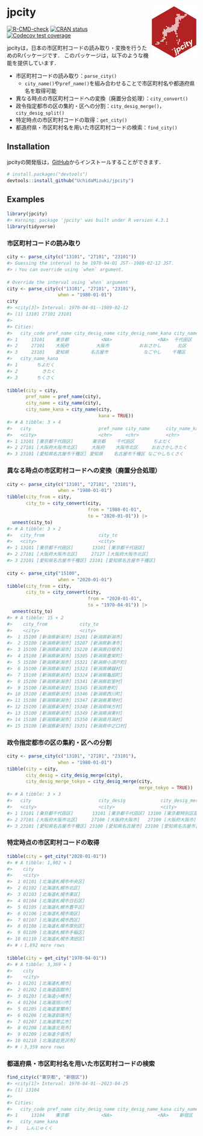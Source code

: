 
<!-- README.md is generated from README.Rmd. Please edit that file -->

# jpcity <a href="https://uchidamizuki.github.io/jpcity/"><img src="man/figures/logo.png" align="right" height="139" /></a>

<!-- badges: start -->

[![R-CMD-check](https://github.com/UchidaMizuki/jpcity/actions/workflows/R-CMD-check.yaml/badge.svg)](https://github.com/UchidaMizuki/jpcity/actions/workflows/R-CMD-check.yaml)
[![CRAN
status](https://www.r-pkg.org/badges/version/jpcity)](https://CRAN.R-project.org/package=jpcity)
[![Codecov test
coverage](https://codecov.io/gh/UchidaMizuki/jpcity/branch/main/graph/badge.svg)](https://app.codecov.io/gh/UchidaMizuki/jpcity?branch=main)
<!-- badges: end -->

jpcityは，日本の市区町村コードの読み取り・変換を行うためのRパッケージです．
このパッケージは，以下のような機能を提供しています．

- 市区町村コードの読み取り：`parse_city()`
  - `city_name()`や`pref_name()`を組み合わせることで市区町村名や都道府県名を取得可能
- 異なる時点の市区町村コードへの変換（廃置分合処理）：`city_convert()`
- 政令指定都市の区の集約・区への分割：`city_desig_merge()`，`city_desig_split()`
- 特定時点の市区町村コードの取得：`get_city()`
- 都道府県・市区町村名を用いた市区町村コードの検索：`find_city()`

## Installation

jpcityの開発版は，[GitHub](https://github.com/)からインストールすることができます．

``` r
# install.packages("devtools")
devtools::install_github("UchidaMizuki/jpcity")
```

## Examples

``` r
library(jpcity)
#> Warning: package 'jpcity' was built under R version 4.3.1
library(tidyverse)
```

### 市区町村コードの読み取り

``` r
city <- parse_city(c("13101", "27101", "23101"))
#> Guessing the interval to be 1970-04-01 JST--1989-02-12 JST.
#> ℹ You can override using `when` argument.

# Override the interval using `when` argument
city <- parse_city(c("13101", "27101", "23101"),
                   when = "1980-01-01")
city
#> <city[3]> Interval: 1970-04-01--1989-02-12
#> [1] 13101 27101 23101
#> 
#> Cities:
#>   city_code pref_name city_desig_name city_desig_name_kana city_name
#> 1     13101    東京都            <NA>                 <NA>  千代田区
#> 2     27101    大阪府          大阪市           おおさかし      北区
#> 3     23101    愛知県        名古屋市             なごやし    千種区
#>   city_name_kana
#> 1       ちよだく
#> 2         きたく
#> 3       ちくさく

tibble(city = city,
       pref_name = pref_name(city),
       city_name = city_name(city),
       city_name_kana = city_name(city,
                                  kana = TRUE))
#> # A tibble: 3 × 4
#>   city                         pref_name city_name      city_name_kana  
#>   <city>                       <chr>     <chr>          <chr>           
#> 1 13101 [東京都千代田区]       東京都    千代田区       ちよだく        
#> 2 27101 [大阪府大阪市北区]     大阪府    大阪市北区     おおさかしきたく
#> 3 23101 [愛知県名古屋市千種区] 愛知県    名古屋市千種区 なごやしちくさく
```

### 異なる時点の市区町村コードへの変換（廃置分合処理）

``` r
city <- parse_city(c("13101", "27101", "23101"),
                   when = "1980-01-01")
tibble(city_from = city,
       city_to = city_convert(city,
                              from = "1980-01-01",
                              to = "2020-01-01")) |> 
  unnest(city_to)
#> # A tibble: 3 × 2
#>   city_from                    city_to                     
#>   <city>                       <city>                      
#> 1 13101 [東京都千代田区]       13101 [東京都千代田区]      
#> 2 27101 [大阪府大阪市北区]     27127 [大阪府大阪市北区]    
#> 3 23101 [愛知県名古屋市千種区] 23101 [愛知県名古屋市千種区]

city <- parse_city("15100",
                   when = "2020-01-01")
tibble(city_from = city,
       city_to = city_convert(city,
                              from = "2020-01-01",
                              to = "1970-04-01")) |> 
  unnest(city_to)
#> # A tibble: 15 × 2
#>    city_from            city_to               
#>    <city>               <city>                
#>  1 15100 [新潟県新潟市] 15201 [新潟県新潟市]  
#>  2 15100 [新潟県新潟市] 15207 [新潟県新津市]  
#>  3 15100 [新潟県新潟市] 15220 [新潟県白根市]  
#>  4 15100 [新潟県新潟市] 15305 [新潟県豊栄町]  
#>  5 15100 [新潟県新潟市] 15321 [新潟県小須戸町]
#>  6 15100 [新潟県新潟市] 15323 [新潟県横越村]  
#>  7 15100 [新潟県新潟市] 15324 [新潟県亀田町]  
#>  8 15100 [新潟県新潟市] 15341 [新潟県岩室村]  
#>  9 15100 [新潟県新潟市] 15345 [新潟県巻町]    
#> 10 15100 [新潟県新潟市] 15346 [新潟県西川町]  
#> 11 15100 [新潟県新潟市] 15347 [新潟県黒埼村]  
#> 12 15100 [新潟県新潟市] 15348 [新潟県味方村]  
#> 13 15100 [新潟県新潟市] 15349 [新潟県潟東村]  
#> 14 15100 [新潟県新潟市] 15350 [新潟県月潟村]  
#> 15 15100 [新潟県新潟市] 15351 [新潟県中之口村]
```

### 政令指定都市の区の集約・区への分割

``` r
city <- parse_city(c("13101", "27101", "23101"),
                   when = "1980-01-01")
tibble(city = city,
       city_desig = city_desig_merge(city),
       city_desig_merge_tokyo = city_desig_merge(city,
                                                 merge_tokyo = TRUE))
#> # A tibble: 3 × 3
#>   city                         city_desig             city_desig_merge_tokyo
#>   <city>                       <city>                 <city>                
#> 1 13101 [東京都千代田区]       13101 [東京都千代田区] 13100 [東京都特別区部]
#> 2 27101 [大阪府大阪市北区]     27100 [大阪府大阪市]   27100 [大阪府大阪市]  
#> 3 23101 [愛知県名古屋市千種区] 23100 [愛知県名古屋市] 23100 [愛知県名古屋市]
```

### 特定時点の市区町村コードの取得

``` r
tibble(city = get_city("2020-01-01"))
#> # A tibble: 1,902 × 1
#>    city                      
#>    <city>                    
#>  1 01101 [北海道札幌市中央区]
#>  2 01102 [北海道札幌市北区]  
#>  3 01103 [北海道札幌市東区]  
#>  4 01104 [北海道札幌市白石区]
#>  5 01105 [北海道札幌市豊平区]
#>  6 01106 [北海道札幌市南区]  
#>  7 01107 [北海道札幌市西区]  
#>  8 01108 [北海道札幌市厚別区]
#>  9 01109 [北海道札幌市手稲区]
#> 10 01110 [北海道札幌市清田区]
#> # ℹ 1,892 more rows

tibble(city = get_city("1970-04-01"))
#> # A tibble: 3,369 × 1
#>    city                  
#>    <city>                
#>  1 01201 [北海道札幌市]  
#>  2 01202 [北海道函館市]  
#>  3 01203 [北海道小樽市]  
#>  4 01204 [北海道旭川市]  
#>  5 01205 [北海道室蘭市]  
#>  6 01206 [北海道釧路市]  
#>  7 01207 [北海道帯広市]  
#>  8 01208 [北海道北見市]  
#>  9 01209 [北海道夕張市]  
#> 10 01210 [北海道岩見沢市]
#> # ℹ 3,359 more rows
```

### 都道府県・市区町村名を用いた市区町村コードの検索

``` r
find_city(c("東京都", "新宿区"))
#> <city[1]> Interval: 1970-04-01--2023-04-25
#> [1] 13104
#> 
#> Cities:
#>   city_code pref_name city_desig_name city_desig_name_kana city_name
#> 1     13104    東京都            <NA>                 <NA>    新宿区
#>   city_name_kana
#> 1   しんじゅくく
```
